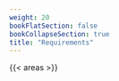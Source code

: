 ```yaml
---
weight: 20
bookFlatSection: false
bookCollapseSection: true
title: "Requirements"
---
```


{{< areas >}}